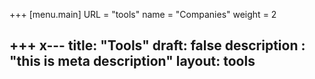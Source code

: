 +++
[menu.main]
URL = "tools"
name = "Companies"
weight = 2

+++
x---
title: "Tools"
draft: false
description : "this is meta description"
layout: tools
---